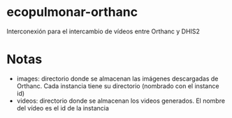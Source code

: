 # ecopulmonar-orthanc
Interconexión para el intercambio de vídeos entre Orthanc y DHIS2


# Notas
- images: directorio donde se almacenan las imágenes descargadas de Orthanc. Cada instancia tiene su directorio (nombrado con el instance id)
- videos: directorio donde se almacenan los videos generados. El nombre del vídeo es el id de la instancia